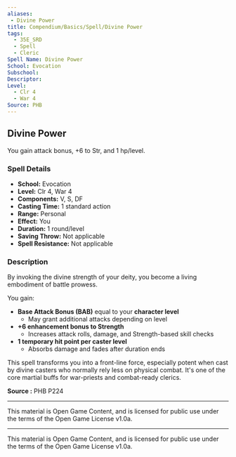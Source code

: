 ```yaml
---
aliases:
 - Divine Power
title: Compendium/Basics/Spell/Divine Power
tags:
  - 35E_SRD
  - Spell
  - Cleric
Spell Name: Divine Power
School: Evocation
Subschool: 
Descriptor: 
Level:
  - Clr 4
  - War 4
Source: PHB
---
```


## Divine Power

You gain attack bonus, +6 to Str, and 1 hp/level.

### Spell Details

- **School:** Evocation  
- **Level:** Clr 4, War 4  
- **Components:** V, S, DF  
- **Casting Time:** 1 standard action  
- **Range:** Personal  
- **Effect:** You  
- **Duration:** 1 round/level  
- **Saving Throw:** Not applicable  
- **Spell Resistance:** Not applicable  

### Description

By invoking the divine strength of your deity, you become a living embodiment of battle prowess.

You gain:

- **Base Attack Bonus (BAB)** equal to your **character level**  
  - May grant additional attacks depending on level
- **+6 enhancement bonus to Strength**
  - Increases attack rolls, damage, and Strength-based skill checks
- **1 temporary hit point per caster level**
  - Absorbs damage and fades after duration ends

This spell transforms you into a front-line force, especially potent when cast by divine casters who normally rely less on physical combat. It's one of the core martial buffs for war-priests and combat-ready clerics.


**Source :** PHB P224

---

This material is Open Game Content, and is licensed for public use under  
the terms of the Open Game License v1.0a.

---

This material is Open Game Content, and is licensed for public use under the terms of the Open Game License v1.0a.
